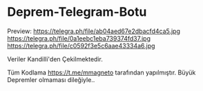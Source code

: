 # Deprem-Telegram-Botu

Preview: https://telegra.ph/file/ab04aed67e2dbacfd4ca5.jpg
         https://telegra.ph/file/0a1eebc1eba739374fd37.jpg
         https://telegra.ph/file/c0592f3e5c6aae43334a6.jpg

Veriler Kandilli'den Çekilmektedir.

Tüm Kodlama https://t.me/mmagneto tarafından yapılmıştır.
Büyük Depremler olmaması dileğiyle.. 


